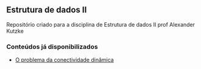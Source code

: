 ## Estrutura de dados II
Repositório criado para a disciplina de Estrutura de dados II prof Alexander Kutzke

### Conteúdos já disponibilizados
- [O problema da conectividade dinâmica](https://github.com/LuizTzT/EstruturaDeDados/tree/main/EDII/conectividadeDinamica)
